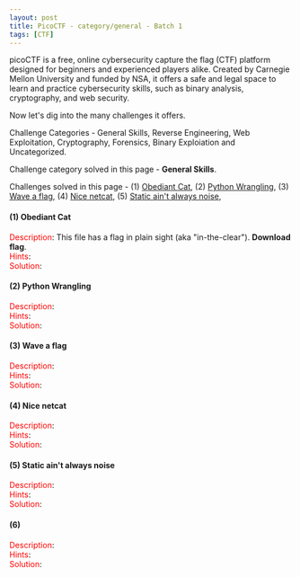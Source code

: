 ```yaml
---
layout: post
title: PicoCTF - category/general - Batch 1
tags: [CTF]
---
```

picoCTF is a free, online cybersecurity capture the flag (CTF) platform designed for beginners and experienced players alike. Created by Carnegie Mellon University and funded by NSA, it offers a safe and legal space to learn and practice cybersecurity skills, such as binary analysis, cryptography, and web security.

Now let's dig into the many challenges it offers.

Challenge Categories - General Skills, Reverse Engineering, Web Exploitation, Cryptography, Forensics, Binary Exploiation and Uncategorized.

Challenge category solved in this page - **General Skills**.

Challenges solved in this page - (1) [Obediant Cat](#1-obediant-cat), (2) [Python Wrangling](#2-python-wrangling), (3) [Wave a flag](#3-wave-a-flag), (4) [Nice netcat](#4-nice-netcat), (5) [Static ain't always noise](#5-static-aint-always-noise),  

#### (1) Obediant Cat
<span style="color: red;">Description</span>: This file has a flag in plain sight (aka "in-the-clear"). **Download flag**. \
<span style="color: red;">Hints</span>: \
<span style="color: red;">Solution</span>:

#### (2) Python Wrangling
<span style="color: red;">Description</span>: \
<span style="color: red;">Hints</span>: \
<span style="color: red;">Solution</span>:

#### (3) Wave a flag
<span style="color: red;">Description</span>: \
<span style="color: red;">Hints</span>: \
<span style="color: red;">Solution</span>:

#### (4) Nice netcat
<span style="color: red;">Description</span>: \
<span style="color: red;">Hints</span>: \
<span style="color: red;">Solution</span>:

#### (5) Static ain't always noise
<span style="color: red;">Description</span>: \
<span style="color: red;">Hints</span>: \
<span style="color: red;">Solution</span>:

#### (6) 
<span style="color: red;">Description</span>: \
<span style="color: red;">Hints</span>: \
<span style="color: red;">Solution</span>:

